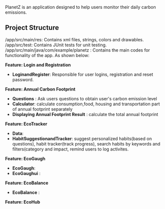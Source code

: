 PlanetZ is an application designed to help users monitor their daily carbon emissions.

## Project Structure
/app/src/main/res: Contains xml files, strings, colors and drawables.
/app/src/test: Contains JUnit tests for unit testing.
/app/src/main/java/com/example/planetz : Contains the main codes for functionality of the app. As shown below:

**Feature: Login and Registration**
  - **LoginandRegister**: Responsible for user logins, registration and reset password.

**Feature: Annual Carbon Footprint**
  - **Questions** : Ask users questions to obtain user's carbon emission level
  - **Calculator**: calculate consumption,food, housing and transportation part of annual footprint separately
  - **Displaying Annual Footprint Result** : calculate the total annual footprint

**Feature: EcoTracker**
  - **Data**:
  - **HabitSuggestionandTracker**: suggest personalized habits(based on questions), habit tracker(track progress), search habits by keywords and filters(category and impact,
                                   remind users to log activites.

**Feature: EcoGaugh**
  - **EcoGaugh**: 
  - **EcoGaughui** : 

**Feature: EcoBalance**
  - **EcoBalance** : 

**Feature: EcoHub**

